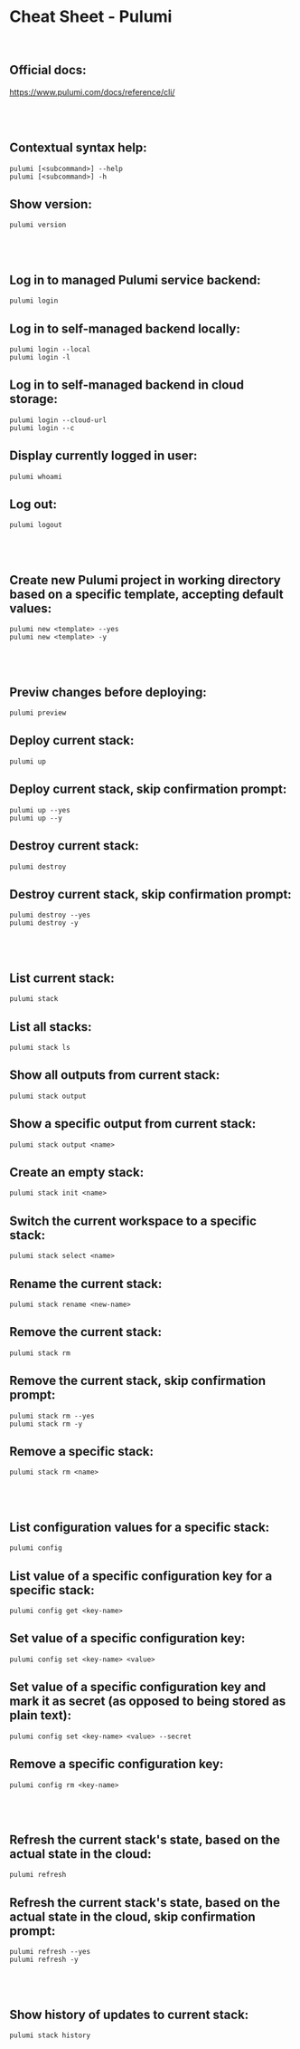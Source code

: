 # Cheat Sheet - Pulumi

<br>

## Official docs:
https://www.pulumi.com/docs/reference/cli/

<br><br>

## Contextual syntax help:
```shell
pulumi [<subcommand>] --help
pulumi [<subcommand>] -h
```

## Show version:
```shell
pulumi version
```

<br><br>

## Log in to managed Pulumi service backend:
```shell
pulumi login
```

## Log in to self-managed backend locally:
```shell
pulumi login --local
pulumi login -l
```

## Log in to self-managed backend in cloud storage:
```shell
pulumi login --cloud-url
pulumi login --c
```

## Display currently logged in user:
```shell
pulumi whoami
```

## Log out:
```shell
pulumi logout
```

<br><br>

## Create new Pulumi project in working directory based on a specific template, accepting default values:
```shell
pulumi new <template> --yes
pulumi new <template> -y
```

<br><br>

## Previw changes before deploying:
```shell
pulumi preview
```

## Deploy current stack:
```shell
pulumi up
```

## Deploy current stack, skip confirmation prompt:
```shell
pulumi up --yes
pulumi up --y
```

## Destroy current stack:
```shell
pulumi destroy
```

## Destroy current stack, skip confirmation prompt:
```shell
pulumi destroy --yes
pulumi destroy -y
```

<br><br>

## List current stack:
```shell
pulumi stack
```

## List all stacks:
```shell
pulumi stack ls
```

## Show all outputs from current stack:
```shell
pulumi stack output
```

## Show a specific output from current stack:
```shell
pulumi stack output <name>
```

## Create an empty stack:
```shell
pulumi stack init <name>
```

## Switch the current workspace to a specific stack:
```shell
pulumi stack select <name>
```

## Rename the current stack:
```shell
pulumi stack rename <new-name>
```

## Remove the current stack:
```shell
pulumi stack rm
```

## Remove the current stack, skip confirmation prompt:
```shell
pulumi stack rm --yes
pulumi stack rm -y
```

## Remove a specific stack:
```shell
pulumi stack rm <name>
```

<br><br>

## List configuration values for a specific stack:
```shell
pulumi config
```

## List value of a specific configuration key for a specific stack:
```shell
pulumi config get <key-name>
```

## Set value of a specific configuration key:
```shell
pulumi config set <key-name> <value>
```

## Set value of a specific configuration key and mark it as secret (as opposed to being stored as plain text):
```shell
pulumi config set <key-name> <value> --secret
```

## Remove a specific configuration key:
```shell
pulumi config rm <key-name>
```

<br><br>

## Refresh the current stack's state, based on the actual state in the cloud:
```shell
pulumi refresh
```

## Refresh the current stack's state, based on the actual state in the cloud, skip confirmation prompt:
```shell
pulumi refresh --yes
pulumi refresh -y
```

<br><br>

## Show history of updates to current stack:
```shell
pulumi stack history
```